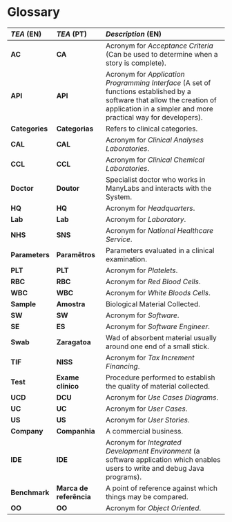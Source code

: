 # Glossary

| **_TEA_** (EN)  | **_TEA_** (PT) | **_Description_** (EN)           |                                       
|:----------------|:--------------------|:---------------------------------|
|**AC** | **CA** | Acronym for _Acceptance Criteria_ (Can be used to determine when a story is complete).|
| **API** | **API** | Acronym for _Application Programming Interface_ (A set of functions established by a software that allow the creation of application in a simpler and more practical way for developers).|
| **Categories** | **Categorias** | Refers to clinical categories.    |
| **CAL**  | **CAL** | Acronym for _Clinical Analyses Laboratories_.   |
| **CCL**  | **CCL** | Acronym for _Clinical Chemical Laboratories_.   |
|**Doctor** | **Doutor**| Specialist doctor who works in ManyLabs and interacts with the System.|
| **HQ**   | **HQ**  | Acronym for _Headquarters_.                     |
| **Lab**  | **Lab** | Acronym for _Laboratory_.                       |
| **NHS**  | **SNS** | Acronym for _National Healthcare Service_.             |
| **Parameters**  | **Paramêtros** | Parameters evaluated in a clinical examination.|
| **PLT**   | **PLT** | Acronym for _Platelets_.                        |
| **RBC**  | **RBC** | Acronym for _Red Blood Cells_.                   |
| **WBC**  | **WBC** | Acronym for _White Bloods Cells_.|
| **Sample**  | **Amostra** | Biological Material Collected.           |
| **SW**  | **SW** | Acronym for _Software_.|
| **SE**   | **ES** | Acronym for _Software Engineer_.|
| **Swab** | **Zaragatoa** | Wad of absorbent material usually around one end of a small stick. |
| **TIF**  | **NISS** | Acronym for _Tax Increment Financing_. |
| **Test** | **Exame clínico** | Procedure performed to establish the quality of material collected. |
| **UCD**  | **DCU** | Acronym for _Use Cases Diagrams_.|
| **UC**   | **UC** | Acronym for _User Cases_. |
| **US**   | **US** | Acronym for _User Stories_.|
| **Company**  | **Companhia** | A commercial business. |
| **IDE**  | **IDE** | Acronym for _Integrated Development Environment_ (a software application which enables users to write and debug Java programs).|
| **Benchmark**   | **Marca de referência** | A point of reference against which things may be compared.|
| **OO**   | **OO** | Acronym for _Object Oriented_.|







